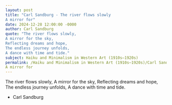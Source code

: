 ```yaml
---
layout: post
title: "Carl Sandburg - The river flows slowly
A mirror for"
date: 2024-12-28 12:00:00 -0000
author: Carl Sandburg
quote: "The river flows slowly,
A mirror for the sky,
Reflecting dreams and hope,
The endless journey unfolds,
A dance with time and tide."
subject: Haiku and Minimalism in Western Art (1910s–1920s)
permalink: /Haiku and Minimalism in Western Art (1910s–1920s)/Carl Sandburg/Carl Sandburg - The river flows slowly
A mirror for
---
```


The river flows slowly,
A mirror for the sky,
Reflecting dreams and hope,
The endless journey unfolds,
A dance with time and tide.

- Carl Sandburg
